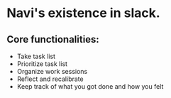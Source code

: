 # Navi's existence in slack.

## Core functionalities:
* Take task list
* Prioritize task list
* Organize work sessions
* Reflect and recalibrate
* Keep track of what you got done and how you felt